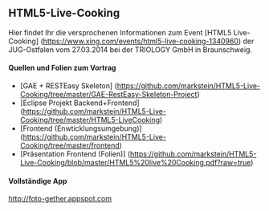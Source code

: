 ## HTML5-Live-Cooking

Hier findet Ihr die versprochenen Informationen zum Event [HTML5 Live-Cooking] (https://www.xing.com/events/html5-live-cooking-1340960) der JUG-Ostfalen vom 27.03.2014 bei der TRIOLOGY GmbH in Braunschweig.

#### Quellen und Folien zum Vortrag

* [GAE + RESTEasy Skeleton] (https://github.com/markstein/HTML5-Live-Cooking/tree/master/GAE-RestEasy-Skeleton-Project)
* [Eclipse Projekt Backend+Frontend] (https://github.com/markstein/HTML5-Live-Cooking/tree/master/HTML5-LiveCooking)
* [Frontend (Enwticklungsumgebung)] (https://github.com/markstein/HTML5-Live-Cooking/tree/master/frontend)
* [Präsentation Frontend (Folien)] (https://github.com/markstein/HTML5-Live-Cooking/blob/master/HTML5%20live%20Cooking.pdf?raw=true)

#### Vollständige App
http://foto-gether.appspot.com
